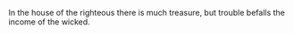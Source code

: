 In the house of the righteous there is much treasure, but trouble befalls the income of the wicked.
